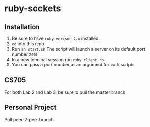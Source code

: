 # ruby-sockets
## Installation
1. Be sure to have `ruby verison 2.x` installed.
2. `cd` into this repo 
3. Run `sh start.sh` The script will launch a server on its default port number `2000`
4. In a new terminal session run `ruby client.rb`
5. You can pass a port number as an argument for both scripts
## CS705
For both Lab 2 and Lab 3, be sure to pull the master branch
## Personal Project 
Pull peer-2-peer branch
